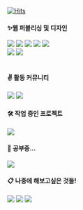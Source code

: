 
  
[![Hits](https://hits.seeyoufarm.com/api/count/incr/badge.svg?url=https%3A%2F%2Fgithub.com%2FPlush777&count_bg=%2330A4D4&title_bg=%23555555&icon=&icon_color=%23E7E7E7&title=hits&edge_flat=false)](https://hits.seeyoufarm.com)
  
#### ✨웹 퍼블리싱 및 디자인
<img src="https://img.shields.io/badge/html5-eb5c24?plastic&logo=html5&logoColor=white"> <img src="https://img.shields.io/badge/css3-2386c7?plastic&logo=css3&logoColor=white">  <img src="https://img.shields.io/badge/Scss-ff69b4?plastic&logo=sass&logoColor=white">
 <img src="https://img.shields.io/badge/jquery-0169af?plastic&logo=jquery&logoColor=white">
 <img src="https://img.shields.io/badge/Photoshop-2da9ff?plastic&logo=adobe-photoshop&logoColor=white">
<br>
<img src="https://img.shields.io/badge/Git-f34e28?plastic&logo=git&logoColor=white">
<img src="https://img.shields.io/badge/Adobe%20XD-ff26be?plastic&logo=adobe-xd&logoColor=white">
<br>
<br>
#### ✌ 활동 커뮤니티<br>
<img src="https://img.shields.io/badge/%20Discord%20KSK-5865F2?plastic&logo=Discord&logoColor=white&Color=white"> <img src="https://img.shields.io/badge/Velog-20c393?plastic&logo=vimeo&logoColor=white&link=https://velog.io/@sky"> 
<br>

#### 🛠 작업 중인 프로젝트
<img src="https://img.shields.io/badge/component%20css-33ADDF?plastic&logoColor=white">
<!-- <img src="https://img.shields.io/badge/NG%20TISSOT-3455c0?plastic&logoColor=white&link=http://ngtissot.kr/"> -->
<br>
  
#### 📝 공부중...
<img src="https://img.shields.io/badge/Javascript-F7E018?plastic&logo=Javascript&logoColor=white">
<br>
  
#### 📋 나중에 해보고싶은 것들!
<img src="https://img.shields.io/badge/Typescript-0074c2?plastic&logo=Typescript&logoColor=white"><!-- <img src="https://img.shields.io/badge/Vue-00bb7f?plastic&logo=vue.js&logoColor=white"> -->
<img src="https://img.shields.io/badge/Node.js-8bc500?plastic&logo=Node.js&logoColor=white">
<img src="https://img.shields.io/badge/React-4ad5ff?plastic&logo=React&logoColor=white">
